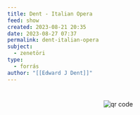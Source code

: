 ```yaml
---
title: Dent - Italian Opera
feed: show
created: 2023-08-21 20:35
date: 2023-08-27 07:37
permalink: dent-italian-opera
subject:
  - zenetöri
type:
  - forrás
author: "[[Edward J Dent]]"
---
```

#

#
<p style="text-align: center;"><img src="https://chart.googleapis.com/chart?cht=qr&chl=https://notes.andrasdenes.com/dent-italian-opera&chs=180x180&choe=UTF-8&chld=L|2" alt="qr code"></p>

